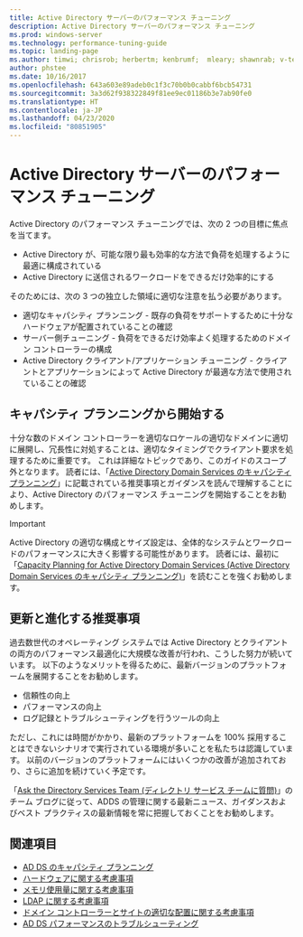 ```yaml
---
title: Active Directory サーバーのパフォーマンス チューニング
description: Active Directory サーバーのパフォーマンス チューニング
ms.prod: windows-server
ms.technology: performance-tuning-guide
ms.topic: landing-page
ms.author: timwi; chrisrob; herbertm; kenbrumf;  mleary; shawnrab; v-tea
author: phstee
ms.date: 10/16/2017
ms.openlocfilehash: 643a603e89adeb0c1f3c70b0b0cabbf6bcb54731
ms.sourcegitcommit: 3a3d62f938322849f81ee9ec01186b3e7ab90fe0
ms.translationtype: HT
ms.contentlocale: ja-JP
ms.lasthandoff: 04/23/2020
ms.locfileid: "80851905"
---
```

# <a name="performance-tuning-active-directory-servers"></a>Active Directory サーバーのパフォーマンス チューニング

Active Directory のパフォーマンス チューニングでは、次の 2 つの目標に焦点を当てます。
- Active Directory が、可能な限り最も効率的な方法で負荷を処理するように最適に構成されている
- Active Directory に送信されるワークロードをできるだけ効率的にする

そのためには、次の 3 つの独立した領域に適切な注意を払う必要があります。
- 適切なキャパシティ プランニング - 既存の負荷をサポートするために十分なハードウェアが配置されていることの確認
- サーバー側チューニング - 負荷をできるだけ効率よく処理するためのドメイン コントローラーの構成
- Active Directory クライアント/アプリケーション チューニング - クライアントとアプリケーションによって Active Directory が最適な方法で使用されていることの確認

## <a name="start-with-capacity-planning"></a>キャパシティ プランニングから開始する

十分な数のドメイン コントローラーを適切なロケールの適切なドメインに適切に展開し、冗長性に対処することは、適切なタイミングでクライアント要求を処理するために重要です。 これは詳細なトピックであり、このガイドのスコープ外となります。 読者には、「[Active Directory Domain Services のキャパシティ プランニング](capacity-planning-for-active-directory-domain-services.md)」に記載されている推奨事項とガイダンスを読んで理解することにより、Active Directory のパフォーマンス チューニングを開始することをお勧めします。

>[!Important]
> Active Directory の適切な構成とサイズ設定は、全体的なシステムとワークロードのパフォーマンスに大きく影響する可能性があります。 読者には、最初に「[Capacity Planning for Active Directory Domain Services (Active Directory Domain Services のキャパシティ プランニング)](capacity-planning-for-active-directory-domain-services.md)」を読むことを強くお勧めします。

## <a name="updates-and-evolving-recommendations"></a>更新と進化する推奨事項

過去数世代のオペレーティング システムでは Active Directory とクライアントの両方のパフォーマンス最適化に大規模な改善が行われ、こうした努力が続いています。 以下のようなメリットを得るために、最新バージョンのプラットフォームを展開することをお勧めします。

- 信頼性の向上
- パフォーマンスの向上
- ログ記録とトラブルシューティングを行うツールの向上

ただし、これには時間がかかり、最新のプラットフォームを 100% 採用することはできないシナリオで実行されている環境が多いことを私たちは認識しています。 以前のバージョンのプラットフォームにはいくつかの改善が追加されており、さらに追加を続けていく予定です。

「[Ask the Directory Services Team (ディレクトリ サービス チームに質問)](https://techcommunity.microsoft.com/t5/Ask-the-Directory-Services-Team/bg-p/AskDS)」のチーム ブログに従って、ADDS の管理に関する最新ニュース、ガイダンスおよびベスト プラクティスの最新情報を常に把握しておくことをお勧めします。

## <a name="see-also"></a>関連項目

- [AD DS のキャパシティ プランニング](capacity-planning-for-active-directory-domain-services.md)
- [ハードウェアに関する考慮事項](hardware-considerations.md)
- [メモリ使用量に関する考慮事項](memory-usage-considerations.md)
- [LDAP に関する考慮事項](ldap-considerations.md)
- [ドメイン コントローラーとサイトの適切な配置に関する考慮事項](site-definition-considerations.md)
- [AD DS パフォーマンスのトラブルシューティング](troubleshoot.md)  
  
